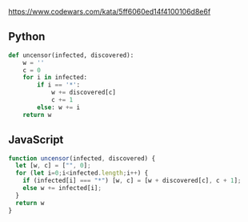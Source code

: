 https://www.codewars.com/kata/5ff6060ed14f4100106d8e6f

## Python
```python
def uncensor(infected, discovered):
    w = ''
    c = 0
    for i in infected:
        if i == '*':
            w += discovered[c]
            c += 1
        else: w += i
    return w
```

## JavaScript
```js
function uncensor(infected, discovered) {
  let [w, c] = ["", 0];
  for (let i=0;i<infected.length;i++) {
    if (infected[i] === "*") [w, c] = [w + discovered[c], c + 1];
    else w += infected[i];
  }
  return w
}
```